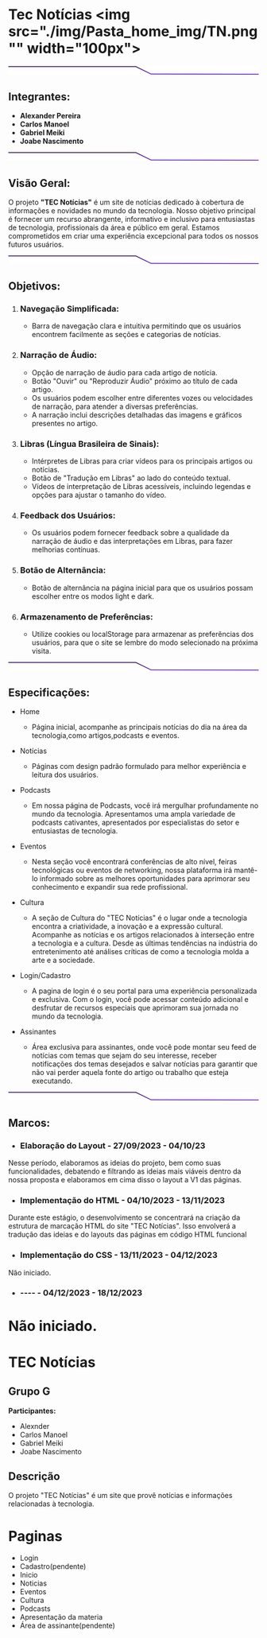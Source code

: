 
# **Tec Notícias** <img src="./img/Pasta_home_img/TN.png"" width="100px">
<img src="./img/Pasta_home_img/Line 1.png">

## Integrantes: 
*  **Alexander Pereira**
*  **Carlos Manoel**
*  **Gabriel Meiki**
*  **Joabe Nascimento**

<img src="./img/Pasta_home_img/Line 1.png">

## Visão Geral:

<p>O projeto <b>"TEC Notícias"</b> é um site de notícias dedicado à cobertura de informações e novidades no mundo da tecnologia. Nosso objetivo principal é fornecer um recurso abrangente, informativo e inclusivo para entusiastas de tecnologia, profissionais da área e público em geral. Estamos comprometidos em criar uma experiência excepcional para todos os nossos futuros usuários.</p>


<img src="./img/Pasta_home_img/Line 1.png">

## Objetivos:
1. ### Navegação Simplificada:
    - Barra de navegação clara e intuitiva permitindo que os usuários encontrem facilmente as seções e categorias de notícias.

2. ### Narração de Áudio:
    - Opção de narração de áudio para cada artigo de notícia.
    - Botão "Ouvir" ou "Reproduzir Áudio" próximo ao título de cada artigo.
    - Os usuários podem escolher entre diferentes vozes ou velocidades de narração, para atender a diversas preferências.
    - A narração inclui descrições detalhadas das imagens e gráficos presentes no artigo.


3. ### Libras (Língua Brasileira de Sinais):
    - Intérpretes de Libras para criar vídeos para os principais artigos ou notícias.
    - Botão de "Tradução em Libras" ao lado do conteúdo textual.
    - Vídeos de interpretação de Libras acessíveis, incluindo legendas e opções para ajustar o tamanho do vídeo.

4. ### Feedback dos Usuários:
    - Os usuários podem fornecer feedback sobre a qualidade da narração de áudio e das interpretações em Libras, para fazer melhorias contínuas.

5. ### Botão de Alternância:
    - Botão de alternância na página inicial para que os usuários possam escolher entre os modos light e dark.
6. ### Armazenamento de Preferências:
    - Utilize cookies ou localStorage para armazenar as preferências dos usuários, para que o site se lembre do modo selecionado na próxima visita.

<img src="./img/Pasta_home_img/Line 1.png">

## Especificações:
* Home
    - Página inicial, acompanhe as principais notícias do dia na área da tecnologia,como artigos,podcasts e eventos.

* Notícias
    - Páginas com design padrão formulado para melhor experiência e leitura dos usuários.

* Podcasts
    - Em nossa página de Podcasts, você irá mergulhar profundamente no mundo da tecnologia. Apresentamos uma ampla variedade de podcasts cativantes, apresentados por especialistas do setor e entusiastas de tecnologia.

* Eventos
    - Nesta seção você encontrará conferências de alto nível, feiras tecnológicas ou eventos de networking, nossa plataforma irá mantê-lo informado sobre as melhores oportunidades para aprimorar seu conhecimento e expandir sua rede profissional.

* Cultura
    - A seção de Cultura do "TEC Notícias" é o lugar onde a tecnologia encontra a criatividade, a inovação e a expressão cultural. Acompanhe as notícias e os artigos relacionados à interseção entre a tecnologia e a cultura. Desde as últimas tendências na indústria do entretenimento até análises críticas de como a tecnologia molda a arte e a sociedade.

* Login/Cadastro
    - A pagina de login é o seu portal para uma experiência personalizada e exclusiva. Com o login, você pode acessar conteúdo adicional e desfrutar de recursos especiais que aprimoram sua jornada no mundo da tecnologia.

* Assinantes
    - Área exclusiva para assinantes, onde você pode montar seu feed de notícias com temas que sejam do seu interesse, receber notificações dos temas desejados e salvar notícias para garantir que não vai perder aquela fonte do artigo ou trabalho que esteja executando.


<img src="./img/Pasta_home_img/Line 1.png">

## Marcos:
 - ### Elaboração do Layout -  27/09/2023 - 04/10/23
Nesse período, elaboramos as ideias do projeto, bem como suas funcionalidades, debatendo e filtrando as ideias mais viáveis dentro da nossa proposta e elaboramos em cima disso o layout a V1 das páginas.

 - ### Implementação do HTML - 04/10/2023 - 13/11/2023
Durante este estágio, o desenvolvimento se concentrará na criação da estrutura de marcação HTML do site "TEC Notícias". Isso envolverá a tradução das ideias e do layouts das páginas em código HTML funcional

 - ### Implementação do CSS - 13/11/2023 - 04/12/2023
Não iniciado.

 - ### ---- - 04/12/2023 - 18/12/2023
Não iniciado.
=======
# TEC Notícias

## Grupo G

**Participantes:**
- Alexnder
- Carlos Manoel
- Gabriel Meiki
- Joabe Nascimento

## Descrição

O projeto "TEC Notícias" é um site que provê notícias e informações relacionadas à tecnologia.

# Paginas

 - Login
 - Cadastro(pendente)
 - Inicio
 - Noticias
 - Eventos
 - Cultura
 - Podcasts
 - Apresentação da materia
 - Área de assinante(pendente)

